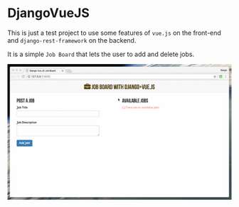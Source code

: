 # DjangoVueJS

This is just a test project to use some features of `vue.js` on the front-end and `django-rest-framework` on the backend.

It is a simple `Job Board` that lets the user to add and delete jobs.

![screen_record](static/misc/djangovuejs.gif)
